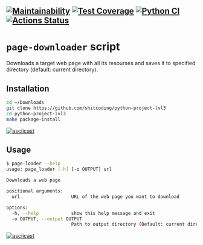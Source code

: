 [![Maintainability](https://api.codeclimate.com/v1/badges/5fe3e24fd57b9b508963/maintainability)](https://codeclimate.com/github/shitcoding/python-project-lvl3/maintainability)
[![Test Coverage](https://api.codeclimate.com/v1/badges/5fe3e24fd57b9b508963/test_coverage)](https://codeclimate.com/github/shitcoding/python-project-lvl3/test_coverage)
[![Python CI](https://github.com/shitcoding/python-project-lvl3/actions/workflows/pyci.yml/badge.svg)](https://github.com/shitcoding/python-project-lvl3/actions/workflows/pyci.yml)
[![Actions Status](https://github.com/shitcoding/python-project-lvl3/workflows/hexlet-check/badge.svg)](https://github.com/shitcoding/python-project-lvl3/actions)
---
# `page-downloader` script
Downloads a target web page with all its resourses and saves it to specified directory (default: current directory).

## Installation
```sh
cd ~/Downloads
git clone https://github.com/shitcoding/python-project-lvl3
cd python-project-lvl3
make package-install
```
[![asciicast](https://asciinema.org/a/VFvA2C8SzU8cTGalZbWbGe8HS.svg)](https://asciinema.org/a/VFvA2C8SzU8cTGalZbWbGe8HS)


## Usage
```sh
$ page-loader --help
usage: page_loader [-h] [-o OUTPUT] url

Downloads a web page

positional arguments:
  url                   URL of the web page you want to download

options:
  -h, --help            show this help message and exit
  -o OUTPUT, --output OUTPUT
                        Path to output directory (Default: current directory)
```

[![asciicast](https://asciinema.org/a/pwcyRLWNjKLVEDCeejndKMFdZ.svg)](https://asciinema.org/a/pwcyRLWNjKLVEDCeejndKMFdZ)

